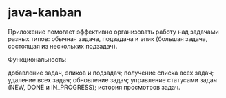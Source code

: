 # java-kanban
Приложение помогает эффективно организовать работу над задачами разных типов: обычная задача, подзадача и эпик (большая задача, состоящая из нескольких подзадач).

Функциональность:

добавление задач, эпиков и подзадач;
получение списка всех задач;
удаление всех задач;
обновление задач;
управление статусами задач (NEW, DONE и IN_PROGRESS);
история просмотров задач.
